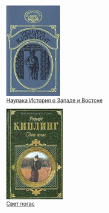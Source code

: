 ![](Наулака%20История%20о%20Западе%20и%20Востоке.jpg)  
[Наулака История о Западе и Востоке](Наулака%20История%20о%20Западе%20и%20Востоке.txt)

![](Свет%20погас.jpg)  
[Свет погас](Свет%20погас.txt)

